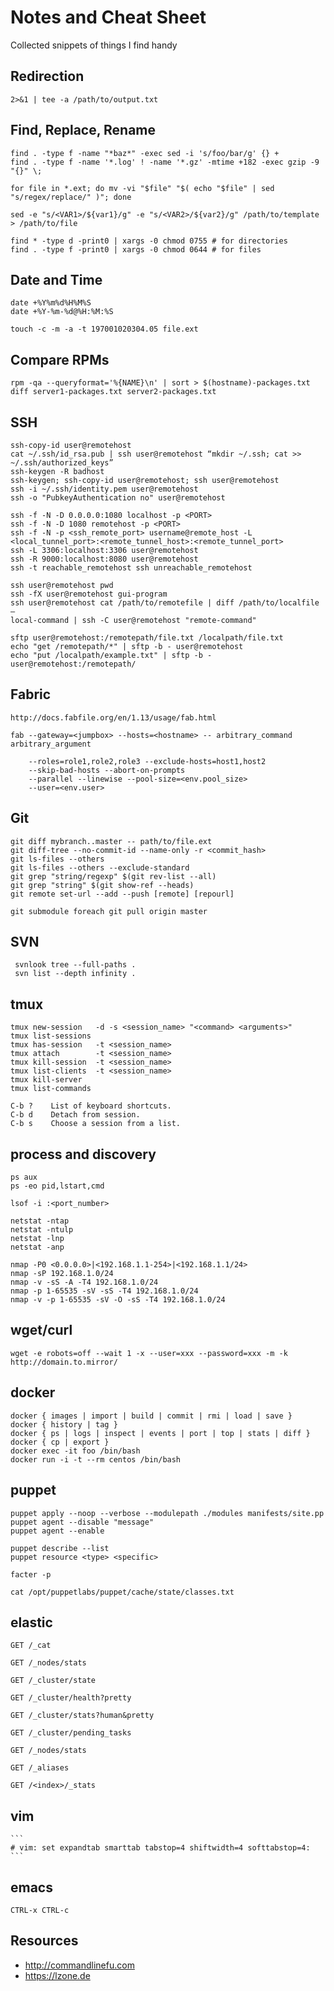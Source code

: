 # Notes and Cheat Sheet

Collected snippets of things I find handy


## Redirection

    2>&1 | tee -a /path/to/output.txt

## Find, Replace, Rename

    find . -type f -name "*baz*" -exec sed -i 's/foo/bar/g' {} +
    find . -type f -name '*.log' ! -name '*.gz' -mtime +182 -exec gzip -9 "{}" \;

    for file in *.ext; do mv -vi "$file" "$( echo "$file" | sed "s/regex/replace/" )"; done

    sed -e "s/<VAR1>/${var1}/g" -e "s/<VAR2>/${var2}/g" /path/to/template > /path/to/file

    find * -type d -print0 | xargs -0 chmod 0755 # for directories
    find . -type f -print0 | xargs -0 chmod 0644 # for files

## Date and Time

    date +%Y%m%d%H%M%S
    date +%Y-%m-%d@%H:%M:%S

    touch -c -m -a -t 197001020304.05 file.ext

## Compare RPMs

    rpm -qa --queryformat='%{NAME}\n' | sort > $(hostname)-packages.txt
    diff server1-packages.txt server2-packages.txt

## SSH

    ssh-copy-id user@remotehost
    cat ~/.ssh/id_rsa.pub | ssh user@remotehost “mkdir ~/.ssh; cat >> ~/.ssh/authorized_keys”
    ssh-keygen -R badhost
    ssh-keygen; ssh-copy-id user@remotehost; ssh user@remotehost
    ssh -i ~/.ssh/identity.pem user@remotehost
    ssh -o "PubkeyAuthentication no" user@remotehost

    ssh -f -N -D 0.0.0.0:1080 localhost -p <PORT>
    ssh -f -N -D 1080 remotehost -p <PORT>
    ssh -f -N -p <ssh_remote_port> username@remote_host -L <local_tunnel_port>:<remote_tunnel_host>:<remote_tunnel_port>
    ssh -L 3306:localhost:3306 user@remotehost
    ssh -R 9000:localhost:8080 user@remotehost
    ssh -t reachable_remotehost ssh unreachable_remotehost

    ssh user@remotehost pwd
    ssh -fX user@remotehost gui-program
    ssh user@remotehost cat /path/to/remotefile | diff /path/to/localfile –
    local-command | ssh -C user@remotehost "remote-command"

    sftp user@remotehost:/remotepath/file.txt /localpath/file.txt
    echo "get /remotepath/*" | sftp -b - user@remotehost
    echo "put /localpath/example.txt" | sftp -b - user@remotehost:/remotepath/

## Fabric
    http://docs.fabfile.org/en/1.13/usage/fab.html

    fab --gateway=<jumpbox> --hosts=<hostname> -- arbitrary_command arbitrary_argument

        --roles=role1,role2,role3 --exclude-hosts=host1,host2
        --skip-bad-hosts --abort-on-prompts
        --parallel --linewise --pool-size=<env.pool_size>
        --user=<env.user>

## Git

    git diff mybranch..master -- path/to/file.ext
    git diff-tree --no-commit-id --name-only -r <commit_hash>
    git ls-files --others
    git ls-files --others --exclude-standard
    git grep "string/regexp" $(git rev-list --all)
    git grep "string" $(git show-ref --heads)
    git remote set-url --add --push [remote] [repourl]

    git submodule foreach git pull origin master

## SVN

     svnlook tree --full-paths .
     svn list --depth infinity .

## tmux

    tmux new-session   -d -s <session_name> "<command> <arguments>"
    tmux list-sessions
    tmux has-session   -t <session_name>
    tmux attach        -t <session_name>
    tmux kill-session  -t <session_name>
    tmux list-clients  -t <session_name>
    tmux kill-server
    tmux list-commands

    C-b ?    List of keyboard shortcuts.
    C-b d    Detach from session.
    C-b s    Choose a session from a list.

## process and discovery

    ps aux
    ps -eo pid,lstart,cmd

    lsof -i :<port_number>

    netstat -ntap
    netstat -ntulp
    netstat -lnp
    netstat -anp

    nmap -P0 <0.0.0.0>|<192.168.1.1-254>|<192.168.1.1/24>
    nmap -sP 192.168.1.0/24
    nmap -v -sS -A -T4 192.168.1.0/24
    nmap -p 1-65535 -sV -sS -T4 192.168.1.0/24
    nmap -v -p 1-65535 -sV -O -sS -T4 192.168.1.0/24

## wget/curl

    wget -e robots=off --wait 1 -x --user=xxx --password=xxx -m -k http://domain.to.mirror/

## docker

    docker { images | import | build | commit | rmi | load | save }
    docker { history | tag }
    docker { ps | logs | inspect | events | port | top | stats | diff }
    docker { cp | export }
    docker exec -it foo /bin/bash
    docker run -i -t --rm centos /bin/bash

## puppet

    puppet apply --noop --verbose --modulepath ./modules manifests/site.pp
    puppet agent --disable "message"
    puppet agent --enable

    puppet describe --list
    puppet resource <type> <specific>

    facter -p

    cat /opt/puppetlabs/puppet/cache/state/classes.txt

## elastic

    GET /_cat

    GET /_nodes/stats

    GET /_cluster/state

    GET /_cluster/health?pretty

    GET /_cluster/stats?human&pretty

    GET /_cluster/pending_tasks

    GET /_nodes/stats

    GET /_aliases

    GET /<index>/_stats


## vim

    ```
    # vim: set expandtab smarttab tabstop=4 shiftwidth=4 softtabstop=4:
    ```

## emacs

    CTRL-x CTRL-c

## Resources

  - http://commandlinefu.com
  - https://lzone.de

